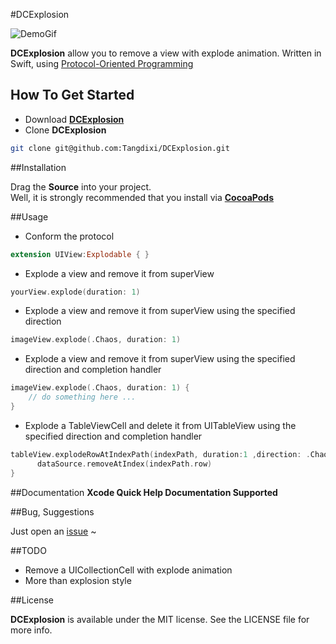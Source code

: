 #DCExplosion

![DemoGif](https://raw.githubusercontent.com/Tangdixi/DCExplosion/master/DCExplosion.gif)

**DCExplosion** allow you to remove a view with explode animation. Written in Swift, using [Protocol-Oriented Programming](https://developer.apple.com/videos/play/wwdc2015/408/)

## How To Get Started  
- Download [**DCExplosion**](https://codeload.github.com/Tangdixi/DCExplosion/zip/master)
- Clone **DCExplosion**
```bash
git clone git@github.com:Tangdixi/DCExplosion.git
``` 

##Installation

Drag the **Source** into your project.  
Well, it is strongly recommended that you install via [**CocoaPods**](https://cocoapods.org)

##Usage
* Conform the protocol 
```swift
extension UIView:Explodable { }
```
* Explode a view and remove it from superView
```swift
yourView.explode(duration: 1)
```
* Explode a view and remove it from superView using the specified direction
```swift
imageView.explode(.Chaos, duration: 1)
```
* Explode a view and remove it from superView using the specified direction and completion handler
```swift
imageView.explode(.Chaos, duration: 1) {
	// do something here ...
}
```
* Explode a TableViewCell and delete it from UITableView using the specified direction and completion handler
```swift
tableView.explodeRowAtIndexPath(indexPath, duration:1 ,direction: .Chaos) {
      dataSource.removeAtIndex(indexPath.row)
}
```  

##Documentation
**Xcode Quick Help Documentation Supported** 

##Bug, Suggestions

Just open an [issue](https://github.com/Tangdixi/DCExplosion/issues) ~ 

##TODO
*  Remove a UICollectionCell with explode animation
*  More than explosion style

##License

**DCExplosion** is available under the MIT license. See the LICENSE file for more info.

